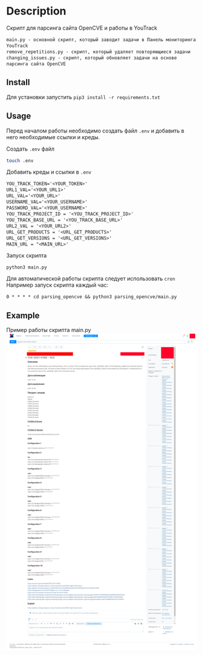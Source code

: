 # Description
Скрипт для парсинга сайта OpenCVE и работы в YouTrack
```
main.py - основной скрипт, который заводит задачи в Панель мониторинга YouTrack
remove_repetitions.py - скрипт, который удаляет повторяющиеся задачи
changing_issues.py - скрипт, который обновляет задачи на основе парсинга сайта OpenCVE
```

## Install
Для установки запустить 
```pip3 install -r requirements.txt```

## Usage
Перед началом работы необходимо создать файл `.env` и добавить в него необходимые ссылки и креды.

Создать `.env` файл

```sh
touch .env
```

Добавить креды и ссылки в `.env`

```
YOU_TRACK_TOKEN='<YOUR_TOKEN>'
URL1_VAL='<YOUR_URL1>'
URL_VAL='<YOUR_URL>'
USERNAME_VAL='<YOUR_USERNAME>'
PASSWORD_VAL='<YOUR_USERNAME>'
YOU_TRACK_PROJECT_ID = '<YOU_TRACK_PROJECT_ID>'
YOU_TRACK_BASE_URL = '<YOU_TRACK_BASE_URL>'
URL2_VAL = '<YOUR_URL2>'
URL_GET_PRODUCTS = '<URL_GET_PRODUCTS>'
URL_GET_VERSIONS = '<URL_GET_VERSIONS>'
MAIN_URL = "<MAIN_URL>'
```

Запуск скрипта
```
python3 main.py
```


Для автоматической работы скрипта следует использовать `cron`
Например запуск скрипта каждый час:
```
0 * * * * cd parsing_opencve && python3 parsing_opencve/main.py 
```

## Example
Пример работы скрипта main.py
![alt text](https://github.com/eeenvik1/parsing_OpenCVE_for_YouTrack/blob/main/exmple_youtrack(main.py).png?raw=true)
